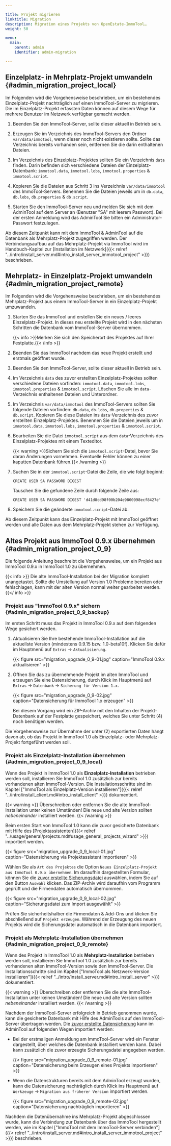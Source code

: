 ```yaml
---

title: Projekt migrieren
linktitle: Migration
description: Migration eines Projekts von OpenEstate-ImmoTool…
weight: 50

menu:
  main:
    parent: admin
    identifier: admin-migration

---
```



## Einzelplatz- in Mehrplatz-Projekt umwandeln {#admin_migration_project_local}

Im Folgenden wird die Vorgehensweise beschrieben, um ein bestehendes Einzelplatz-Projekt nachträglich auf einen ImmoTool-Server zu migrieren. Die im Einzelplatz-Projekt erfassten Daten können auf diesem Wege für mehrere Benutzer im Netzwerk verfügbar gemacht werden.

1.  Beenden Sie den ImmoTool-Server, sollte dieser aktuell in Betrieb sein.

2.  Erzeugen Sie im Verzeichnis des ImmoTool-Servers den Ordner `var/data/immotool`, wenn dieser noch nicht existieren sollte. Sollte das Verzeichnis bereits vorhanden sein, entfernen Sie die darin enthaltenen Dateien.

3.  Im Verzeichnis des Einzelplatz-Projektes sollten Sie ein Verzeichnis `data` finden. Darin befinden sich verschiedene Dateien der Einzelplatz-Datenbank: `immotool.data`, `immotool.lobs`, `immotool.properties` & `immotool.script`.

4.  Kopieren Sie die Dateien aus Schritt 3 ins Verzeichnis `var/data/immotool` des ImmoTool-Servers. Benennen Sie die Dateien jeweils um in `db.data`, `db.lobs`, `db.properties` & `db.script`.

5.  Starten Sie den ImmoTool-Server neu und melden Sie sich mit dem AdminTool auf dem Server an (Benutzer "SA" mit leerem Passwort). Bei der ersten Anmeldung wird das AdminTool Sie bitten ein Administrator-Passwort festzulegen.

Ab diesem Zeitpunkt kann mit dem ImmoTool & AdminTool auf die Datenbank als Mehrplatz-Projekt zugegriffen werden. Der Verbindungsaufbau auf das Mehrplatz-Projekt via ImmoTool wird im Handbuch-Kapitel zur [Installation im Netzwerk]({{< relref "../intro/install_server.md#intro_install_server_immotool_project" >}}) beschrieben.


## Mehrplatz- in Einzelplatz-Projekt umwandeln {#admin_migration_project_remote}

Im Folgenden wird die Vorgehensweise beschrieben, um ein bestehendes Mehrplatz-Projekt aus einem ImmoTool-Server in ein Einzelplatz-Projekt umzuwandeln.

1.  Starten Sie das ImmoTool und erstellen Sie ein neues / leeres Einzelplatz-Projekt. In dieses neu erstellte Projekt wird in den nächsten Schritten die Datenbank vom ImmoTool-Server übernommen.

    {{< info >}}Merken Sie sich den Speicherort des Projektes auf Ihrer Festplatte.{{< /info >}}

2.  Beenden Sie das ImmoTool nachdem das neue Projekt erstellt und erstmals geöffnet wurde.

3.  Beenden Sie den ImmoTool-Server, sollte dieser aktuell in Betrieb sein.

4.  Im Verzeichnis `data` des zuvor erstellten Einzelplatz-Projektes sollten verschiedene Dateien vorfinden: `immotool.data`, `immotool.lobs`, `immotool.properties` & `immotool.script`. Löschen Sie alle im `data`-Verzeichnis enthaltenen Dateien und Unterordner.

5.  Im Verzeichnis `var/data/immotool` des ImmoTool-Servers sollten Sie folgende Dateien vorfinden: `db.data`, `db.lobs`, `db.properties` & `db.script`. Kopieren Sie diese Dateien ins `data`-Verzeichnis des zuvor erstellten Einzelplatz-Projektes. Benennen Sie die Dateien jeweils um in `immotool.data`, `immotool.lobs`, `immotool.properties` & `immotool.script`.

6.  Bearbeiten Sie die Datei `immotool.script` aus dem `data`-Verzeichnis des Einzelplatz-Projektes mit einem Texteditor.

    {{< warning >}}Sichern Sie sich die `immotool.script`-Datei, bevor Sie daran Änderungen vornehmen. Eventuelle Fehler können zu einer kaputten Datenbank führen.{{< /warning >}}

7.  Suchen Sie in der `immotool.script`-Datei die Zeile, die wie folgt beginnt:
    ```
    CREATE USER SA PASSWORD DIGEST
    ```

    Tauschen Sie die gefundene Zeile durch folgende Zeile aus:
    ```
    CREATE USER SA PASSWORD DIGEST 'd41d8cd98f00b204e9800998ecf8427e'
    ```

8.  Speichern Sie die geänderte `immotool.script`-Datei ab.

Ab diesem Zeitpunkt kann das Einzelplatz-Projekt mit ImmoTool geöffnet werden und alle Daten aus dem Mehrplatz-Projekt stehen zur Verfügung.


## Altes Projekt aus ImmoTool 0.9.x übernehmen {#admin_migration_project_0_9}

Die folgende Anleitung beschreibt die Vorgehensweise, um ein Projekt aus ImmoTool 0.9.x in ImmoTool 1.0 zu übernehmen.

{{< info >}}
Die alte ImmoTool-Installation bei der Migration komplett unangetastet. Sollte die Umstellung auf Version 1.0 Probleme bereiten oder fehlschlagen, kann mit der alten Version normal weiter gearbeitet werden.
{{</ info >}}


### Projekt aus "ImmoTool 0.9.x" sichern {#admin_migration_project_0_9_backup}

Im ersten Schritt muss das Projekt in ImmoTool 0.9.x auf dem folgenden Wege gesichert werden.

1.  Aktualisieren Sie Ihre bestehende ImmoTool-Installation auf die aktuellste Version (mindestens 0.9.15 bzw. 1.0-beta10f). Klicken Sie dafür im Hauptmenü auf `Extras` → `Aktualisierung`.

    {{< figure src="migration_upgrade_0_9-01.jpg" caption="ImmoTool 0.9.x aktualisieren" >}}

2.  Öffnen Sie das zu übernehmende Projekt im alten ImmoTool und erzeugen Sie eine Datensicherung, durch Klick im Hauptmenü auf `Extras` → `Datenbank` → `Sicherung für Version 1.x`.

    {{< figure src="migration_upgrade_0_9-02.jpg" caption="Datensicherung für ImmoTool 1.x erzeugen" >}}

    Bei diesem Vorgang wird ein ZIP-Archiv mit den Inhalten der Projekt-Datenbank auf der Festplatte gespeichert, welches Sie unter Schritt (4) noch benötigen werden.

Die Vorgehensweise zur Übernahme der unter (2) exportierten Daten hängt davon ab, ob das Projekt in ImmoTool 1.0 als Einzelplatz- oder Mehrplatz-Projekt fortgeführt werden soll.


### Projekt als Einzelplatz-Installation übernehmen {#admin_migration_project_0_9_local}

Wenn des Projekt in ImmoTool 1.0 als **Einzelplatz-Installation** betrieben werden soll, installieren Sie ImmoTool 1.0 zusätzlich zur bereits vorhandenen alten ImmoTool-Version. Die Installationsschritte sind im Kapitel ["ImmoTool als Einzelplatz-Version installieren"]({{< relref "../intro/install_client.md#intro_install_client" >}}) dokumentiert.

{{< warning >}}
Überschreiben oder entfernen Sie die alte ImmoTool-Installation unter keinen Umständen! Die neue und alte Version sollten *nebeneinander* installiert werden.
{{< /warning >}}

Beim ersten Start von ImmoTool 1.0 kann die zuvor gesicherte Datenbank mit Hilfe des [Projektassistenten]({{< relref "../usage/general/projects.md#usage_general_projects_wizard" >}}) importiert werden.

{{< figure src="migration_upgrade_0_9_local-01.jpg" caption="Datensicherung via Projektassistent importieren" >}}

Wählen Sie als `Art des Projektes` die Option `Neues Einzelplatz-Projekt aus ImmoTool 0.9.x übernehmen`. Im daraufhin dargestellten Formular, können Sie die [zuvor erstellte Sicherungsdatei](#admin_migration_project_0_9_backup) auswählen, indem Sie auf den Button `Auswahl` klicken. Das ZIP-Archiv wird daraufhin vom Programm geprüft und die Firmendaten automatisch übernommen.

{{< figure src="migration_upgrade_0_9_local-02.jpg" caption="Sicherungsdatei zum Import ausgewählt" >}}

Prüfen Sie sicherheitshalber die Firmendaten & Add-Ons und klicken Sie abschließend auf `Projekt erzeugen`. Während der Erzeugung des neuen Projekts wird die Sicherungsdatei automatisch in die Datenbank importiert.


### Projekt als Mehrplatz-Installation übernehmen {#admin_migration_project_0_9_remote}

Wenn des Projekt in ImmoTool 1.0 als **Mehrplatz-Installation** betrieben werden soll, installieren Sie ImmoTool 1.0 zusätzlich zur bereits vorhandenen alten ImmoTool-Version sowie den ImmoTool-Server. Die Installationsschritte sind im Kapitel ["ImmoTool als Netzwerk-Version installieren"]({{< relref "../intro/install_server.md#intro_install_server" >}}) dokumentiert.

{{< warning >}}
Überschreiben oder entfernen Sie die alte ImmoTool-Installation unter keinen Umständen! Die neue und alte Version sollten *nebeneinander* installiert werden.
{{< /warning >}}

Nachdem der ImmoTool-Server erfolgreich in Betrieb genommen wurde, kann die gesicherte Datenbank mit Hilfe des AdminTools auf den ImmoTool-Server übertragen werden. Die [zuvor erstellte Datensicherung](#admin_migration_project_0_9_backup) kann im AdminTool auf folgenden Wegen importiert werden:

-   Bei der erstmaligen Anmeldung am ImmoTool-Server wird ein Fenster dargestellt, über welches die Datenbank installiert werden kann. Dabei kann zusätzlich die zuvor erzeugte Sicherungsdatei angegeben werden.

    {{< figure src="migration_upgrade_0_9_remote-01.jpg" caption="Datensicherung beim Erzeugen eines Projekts importieren" >}}

-   Wenn die Datenstrukturen bereits mit dem AdminTool erzeugt wurden, kann die Datensicherung nachträglich durch Klick ins Hauptmenü auf `Werkzeuge` → `Migration aus früherer Version` importiert werden.

    {{< figure src="migration_upgrade_0_9_remote-02.jpg" caption="Datensicherung nachträglich importieren" >}}

Nachdem die Datenübernahme ins Mehrplatz-Projekt abgeschlossen wurde, kann die Verbindung zur Datenbank über das ImmoTool hergestellt werden, wie im Kapitel ["ImmoTool mit dem ImmoTool-Server verbinden"]({{< relref "../intro/install_server.md#intro_install_server_immotool_project" >}}) beschrieben.
